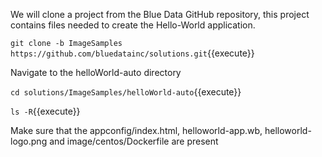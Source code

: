 
We will clone a project from the Blue Data GitHub repository, this project contains files needed to create the Hello-World application.

`git clone -b ImageSamples https://github.com/bluedatainc/solutions.git`{{execute}}

Navigate to the helloWorld-auto directory

`cd solutions/ImageSamples/helloWorld-auto`{{execute}}

`ls -R`{{execute}}

Make sure that the appconfig/index.html, helloworld-app.wb, helloworld-logo.png and image/centos/Dockerfile are present
